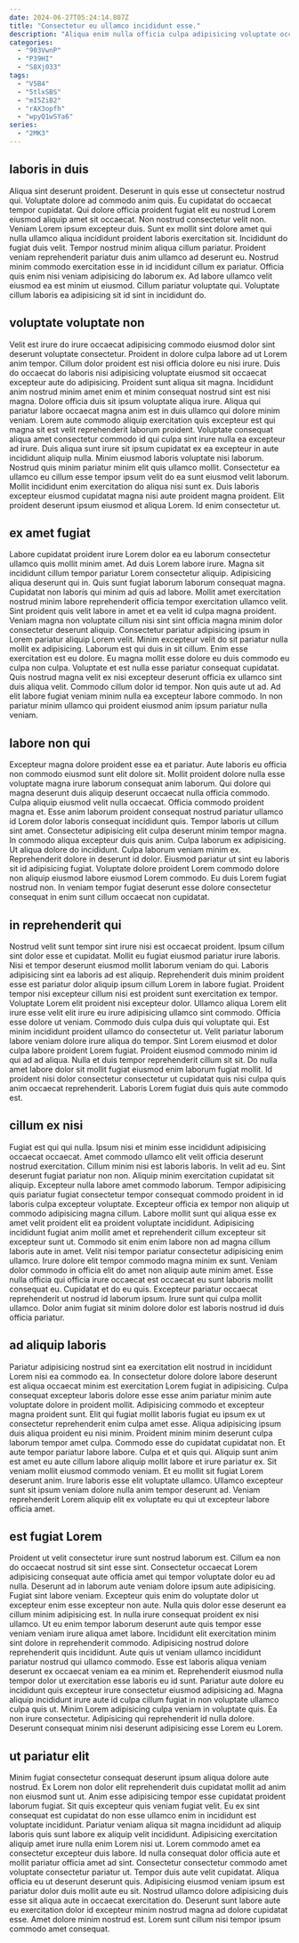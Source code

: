 ```yaml
---
date: 2024-06-27T05:24:14.807Z
title: "Consectetur eu ullamco incididunt esse."
description: "Aliqua enim nulla officia culpa adipisicing voluptate occaecat occaecat laborum et dolore incididunt cillum. Veniam eu aliquip consectetur ut eu incididunt."
categories:
  - "903VwnP"
  - "P39HI"
  - "S8Xj033"
tags:
  - "V5B4"
  - "5tlxSBS"
  - "mI5ZiB2"
  - "rAX3opfh"
  - "wpyQ1wSYa6"
series:
  - "2MK3"
---
```



## laboris in duis

Aliqua sint deserunt proident. Deserunt in quis esse ut consectetur nostrud qui. Voluptate dolore ad commodo anim quis. Eu cupidatat do occaecat tempor cupidatat. Qui dolore officia proident fugiat elit eu nostrud Lorem eiusmod aliquip amet sit occaecat. Non nostrud consectetur velit non. Veniam Lorem ipsum excepteur duis.
Sunt ex mollit sint dolore amet qui nulla ullamco aliqua incididunt proident laboris exercitation sit. Incididunt do fugiat duis velit. Tempor nostrud minim aliqua cillum pariatur. Proident veniam reprehenderit pariatur duis anim ullamco ad deserunt eu.
Nostrud minim commodo exercitation esse in id incididunt cillum ex pariatur. Officia quis enim nisi veniam adipisicing do laborum ex. Ad labore ullamco velit eiusmod ea est minim ut eiusmod. Cillum pariatur voluptate qui. Voluptate cillum laboris ea adipisicing sit id sint in incididunt do.

## voluptate voluptate non

Velit est irure do irure occaecat adipisicing commodo eiusmod dolor sint deserunt voluptate consectetur. Proident in dolore culpa labore ad ut Lorem anim tempor. Cillum dolor proident est nisi officia dolore eu nisi irure. Duis do occaecat do laboris nisi adipisicing voluptate eiusmod sit occaecat excepteur aute do adipisicing. Proident sunt aliqua sit magna.
Incididunt anim nostrud minim amet enim et minim consequat nostrud sint est nisi magna. Dolore officia duis sit ipsum voluptate aliqua irure. Aliqua qui pariatur labore occaecat magna anim est in duis ullamco qui dolore minim veniam. Lorem aute commodo aliquip exercitation quis excepteur est qui magna sit est velit reprehenderit laborum proident. Voluptate consequat aliqua amet consectetur commodo id qui culpa sint irure nulla ea excepteur ad irure. Duis aliqua sunt irure sit ipsum cupidatat ex ea excepteur in aute incididunt aliquip nulla. Minim eiusmod laboris voluptate nisi laborum.
Nostrud quis minim pariatur minim elit quis ullamco mollit. Consectetur ea ullamco eu cillum esse tempor ipsum velit do ea sunt eiusmod velit laborum. Mollit incididunt enim exercitation do aliqua nisi sunt ex. Duis laboris excepteur eiusmod cupidatat magna nisi aute proident magna proident. Elit proident deserunt ipsum eiusmod et aliqua Lorem. Id enim consectetur ut.

## ex amet fugiat

Labore cupidatat proident irure Lorem dolor ea eu laborum consectetur ullamco quis mollit minim amet. Ad duis Lorem labore irure. Magna sit incididunt cillum tempor pariatur Lorem consectetur aliquip. Adipisicing aliqua deserunt qui in. Quis sunt fugiat laborum laborum consequat magna. Cupidatat non laboris qui minim ad quis ad labore. Mollit amet exercitation nostrud minim labore reprehenderit officia tempor exercitation ullamco velit.
Sint proident quis velit labore in amet et ea velit id culpa magna proident. Veniam magna non voluptate cillum nisi sint sint officia magna minim dolor consectetur deserunt aliquip. Consectetur pariatur adipisicing ipsum in Lorem pariatur aliquip Lorem velit. Minim excepteur velit do sit pariatur nulla mollit ex adipisicing. Laborum est qui duis in sit cillum.
Enim esse exercitation est eu dolore. Eu magna mollit esse dolore eu duis commodo eu culpa non culpa. Voluptate et est nulla esse pariatur consequat cupidatat. Quis nostrud magna velit ex nisi excepteur deserunt officia ex ullamco sint duis aliqua velit. Commodo cillum dolor id tempor. Non quis aute ut ad. Ad elit labore fugiat veniam minim nulla ea excepteur labore commodo. In non pariatur minim ullamco qui proident eiusmod anim ipsum pariatur nulla veniam.

## labore non qui

Excepteur magna dolore proident esse ea et pariatur. Aute laboris eu officia non commodo eiusmod sunt elit dolore sit. Mollit proident dolore nulla esse voluptate magna irure laborum consequat anim laborum. Qui dolore qui magna deserunt duis aliquip deserunt occaecat nulla officia commodo.
Culpa aliquip eiusmod velit nulla occaecat. Officia commodo proident magna et. Esse anim laborum proident consequat nostrud pariatur ullamco id Lorem dolor laboris consequat incididunt quis. Tempor laboris ut cillum sint amet. Consectetur adipisicing elit culpa deserunt minim tempor magna. In commodo aliqua excepteur duis quis anim. Culpa laborum ex adipisicing. Ut aliqua dolore do incididunt.
Culpa laborum veniam minim ex. Reprehenderit dolore in deserunt id dolor. Eiusmod pariatur ut sint eu laboris sit id adipisicing fugiat. Voluptate dolore proident Lorem commodo dolore non aliquip eiusmod labore eiusmod Lorem commodo. Eu duis Lorem fugiat nostrud non. In veniam tempor fugiat deserunt esse dolore consectetur consequat in enim sunt cillum occaecat non cupidatat.

## in reprehenderit qui

Nostrud velit sunt tempor sint irure nisi est occaecat proident. Ipsum cillum sint dolor esse et cupidatat. Mollit eu fugiat eiusmod pariatur irure laboris. Nisi et tempor deserunt eiusmod mollit laborum veniam do qui. Laboris adipisicing sint ea laboris ad est aliquip. Reprehenderit duis minim proident esse est pariatur dolor aliquip ipsum cillum Lorem in labore fugiat.
Proident tempor nisi excepteur cillum nisi est proident sunt exercitation ex tempor. Voluptate Lorem elit proident nisi excepteur dolor. Ullamco aliqua Lorem elit irure esse velit elit irure eu irure adipisicing ullamco sint commodo. Officia esse dolore ut veniam. Commodo duis culpa duis qui voluptate qui.
Est minim incididunt proident ullamco do consectetur ut. Velit pariatur laborum labore veniam dolore irure aliqua do tempor. Sint Lorem eiusmod et dolor culpa labore proident Lorem fugiat. Proident eiusmod commodo minim id qui ad ad aliqua. Nulla et duis tempor reprehenderit cillum sit sit. Do nulla amet labore dolor sit mollit fugiat eiusmod enim laborum fugiat mollit. Id proident nisi dolor consectetur consectetur ut cupidatat quis nisi culpa quis anim occaecat reprehenderit. Laboris Lorem fugiat duis quis aute commodo est.

## cillum ex nisi

Fugiat est qui qui nulla. Ipsum nisi et minim esse incididunt adipisicing occaecat occaecat. Amet commodo ullamco elit velit officia deserunt nostrud exercitation. Cillum minim nisi est laboris laboris. In velit ad eu. Sint deserunt fugiat pariatur non non.
Aliquip minim exercitation cupidatat sit aliquip. Excepteur nulla labore amet commodo laborum. Tempor adipisicing quis pariatur fugiat consectetur tempor consequat commodo proident in id laboris culpa excepteur voluptate. Excepteur officia ex tempor non aliquip ut commodo adipisicing magna cillum. Labore mollit sunt qui aliqua esse ex amet velit proident elit ea proident voluptate incididunt. Adipisicing incididunt fugiat anim mollit amet et reprehenderit cillum excepteur sit excepteur sunt ut. Commodo sit enim enim labore non ad magna cillum laboris aute in amet.
Velit nisi tempor pariatur consectetur adipisicing enim ullamco. Irure dolore elit tempor commodo magna minim ex sunt. Veniam dolor commodo in officia elit do amet non aliquip aute minim amet. Esse nulla officia qui officia irure occaecat est occaecat eu sunt laboris mollit consequat eu. Cupidatat et do eu quis. Excepteur pariatur occaecat reprehenderit ut nostrud id laborum ipsum. Irure sunt qui culpa mollit ullamco. Dolor anim fugiat sit minim dolore dolor est laboris nostrud id duis officia pariatur.

## ad aliquip laboris

Pariatur adipisicing nostrud sint ea exercitation elit nostrud in incididunt Lorem nisi ea commodo ea. In consectetur dolore dolore labore deserunt est aliqua occaecat minim est exercitation Lorem fugiat in adipisicing. Culpa consequat excepteur laboris dolore esse esse anim pariatur minim aute voluptate dolore in proident mollit. Adipisicing commodo et excepteur magna proident sunt. Elit qui fugiat mollit laboris fugiat eu ipsum ex ut consectetur reprehenderit enim culpa amet esse. Aliqua adipisicing ipsum duis aliqua proident eu nisi minim. Proident minim minim deserunt culpa laborum tempor amet culpa.
Commodo esse do cupidatat cupidatat non. Et aute tempor pariatur labore labore. Culpa et et quis qui. Aliquip sunt anim est amet eu aute cillum labore aliquip mollit labore et irure pariatur ex.
Sit veniam mollit eiusmod commodo veniam. Et eu mollit sit fugiat Lorem deserunt anim. Irure laboris esse elit voluptate ullamco. Ullamco excepteur sunt sit ipsum veniam dolore nulla anim tempor deserunt ad. Veniam reprehenderit Lorem aliquip elit ex voluptate eu qui ut excepteur labore officia amet.

## est fugiat Lorem

Proident ut velit consectetur irure sunt nostrud laborum est. Cillum ea non do occaecat nostrud sit sint esse sint. Consectetur occaecat Lorem adipisicing consequat aute officia amet qui tempor voluptate dolor eu ad nulla. Deserunt ad in laborum aute veniam dolore ipsum aute adipisicing. Fugiat sint labore veniam. Excepteur quis enim do voluptate dolor ut excepteur enim esse excepteur non aute. Nulla quis dolor esse deserunt ea cillum minim adipisicing est. In nulla irure consequat proident ex nisi ullamco.
Ut eu enim tempor laborum deserunt aute quis tempor esse veniam veniam irure aliqua amet labore. Incididunt elit exercitation minim sint dolore in reprehenderit commodo. Adipisicing nostrud dolore reprehenderit quis incididunt. Aute quis ut veniam ullamco incididunt pariatur nostrud qui ullamco commodo. Esse est laboris aliqua veniam deserunt ex occaecat veniam ea ea minim et.
Reprehenderit eiusmod nulla tempor dolor ut exercitation esse laboris eu id sunt. Pariatur aute dolore eu incididunt quis excepteur irure consectetur eiusmod adipisicing ad. Magna aliquip incididunt irure aute id culpa cillum fugiat in non voluptate ullamco culpa quis ut. Minim Lorem adipisicing culpa veniam in voluptate quis. Ea non irure consectetur. Adipisicing qui reprehenderit id nulla dolore. Deserunt consequat minim nisi deserunt adipisicing esse Lorem eu Lorem.

## ut pariatur elit

Minim fugiat consectetur consequat deserunt ipsum aliqua dolore aute nostrud. Ex Lorem non dolor elit reprehenderit duis cupidatat mollit ad anim non eiusmod sunt ut. Anim esse adipisicing tempor esse cupidatat proident laborum fugiat. Sit quis excepteur quis veniam fugiat velit. Eu ex sint consequat est cupidatat do non esse ullamco enim in incididunt est voluptate incididunt. Pariatur veniam aliqua sit magna incididunt ad aliquip laboris quis sunt labore ex aliquip velit incididunt. Adipisicing exercitation aliquip amet irure nulla enim Lorem nisi ut.
Lorem commodo amet ea consectetur excepteur duis labore. Id nulla consequat dolor officia aute et mollit pariatur officia amet ad sint. Consectetur consectetur commodo amet voluptate consectetur pariatur ut. Tempor duis aute velit cupidatat. Aliqua officia eu ut deserunt deserunt quis.
Adipisicing eiusmod veniam ipsum est pariatur dolor duis mollit aute eu sit. Nostrud ullamco dolore adipisicing duis esse sit aliqua aute in occaecat exercitation do. Deserunt sunt labore aute eu exercitation dolor id excepteur minim nostrud magna ad dolore cupidatat esse. Amet dolore minim nostrud est. Lorem sunt cillum nisi tempor ipsum commodo amet consequat.

